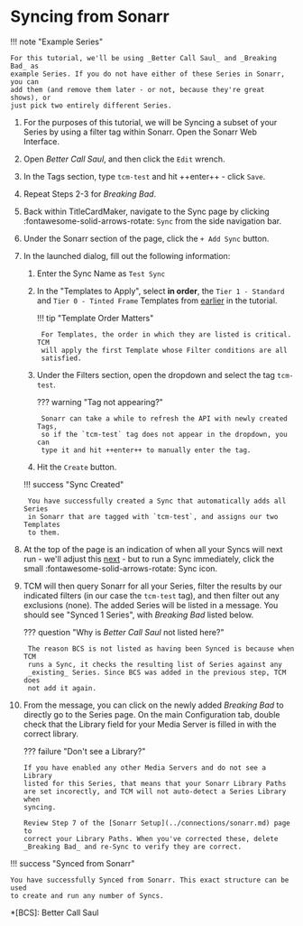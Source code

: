 # Syncing from Sonarr

!!! note "Example Series"

    For this tutorial, we'll be using _Better Call Saul_ and _Breaking Bad_ as
    example Series. If you do not have either of these Series in Sonarr, you can
    add them (and remove them later - or not, because they're great shows), or
    just pick two entirely different Series.

1. For the purposes of this tutorial, we will be Syncing a subset of your
Series by using a filter tag within Sonarr. Open the Sonarr Web Interface.

2. Open _Better Call Saul_, and then click the `Edit` wrench.

3. In the Tags section, type `tcm-test` and hit ++enter++ - click `Save`.

4. Repeat Steps 2-3 for _Breaking Bad_.

5. Back within TitleCardMaker, navigate to the Sync page by clicking
:fontawesome-solid-arrows-rotate: `Sync` from the side navigation bar.

6. Under the Sonarr section of the page, click the `+ Add Sync` button.

7. In the launched dialog, fill out the following information:

    1. Enter the Sync Name as `Test Sync`
    2. In the "Templates to Apply", select __in order__, the `Tier 1 - Standard`
    and `Tier 0 - Tinted Frame` Templates from
    [earlier](../creating_template.md) in the tutorial.

        !!! tip "Template Order Matters"

            For Templates, the order in which they are listed is critical. TCM
            will apply the first Template whose Filter conditions are all
            satisfied.

    3. Under the Filters section, open the dropdown and select the tag
    `tcm-test`.

        ??? warning "Tag not appearing?"

            Sonarr can take a while to refresh the API with newly created Tags,
            so if the `tcm-test` tag does not appear in the dropdown, you can
            type it and hit ++enter++ to manually enter the tag.

    4. Hit the `Create` button.

    !!! success "Sync Created"

        You have successfully created a Sync that automatically adds all Series
        in Sonarr that are tagged with `tcm-test`, and assigns our two Templates
        to them.

8. At the top of the page is an indication of when all your Syncs will next
run - we'll adjust this [next](../scheduler.md) - but to run a Sync
immediately, click the small :fontawesome-solid-arrows-rotate: Sync icon.

9. TCM will then query Sonarr for all your Series, filter the results by our
indicated filters (in our case the `tcm-test` tag), and then filter out any
exclusions (none). The added Series will be listed in a message. You should
see "Synced 1 Series", with _Breaking Bad_ listed below.

    ??? question "Why is _Better Call Saul_ not listed here?"

        The reason BCS is not listed as having been Synced is because when TCM
        runs a Sync, it checks the resulting list of Series against any
        _existing_ Series. Since BCS was added in the previous step, TCM does
        not add it again.

10. From the message, you can click on the newly added _Breaking Bad_ to
directly go to the Series page. On the main Configuration tab, double check that
the Library field for your Media Server is filled in with the correct library.

    ??? failure "Don't see a Library?"

        If you have enabled any other Media Servers and do not see a Library
        listed for this Series, that means that your Sonarr Library Paths
        are set incorectly, and TCM will not auto-detect a Series Library when
        syncing.

        Review Step 7 of the [Sonarr Setup](../connections/sonarr.md) page to
        correct your Library Paths. When you've corrected these, delete
        _Breaking Bad_ and re-Sync to verify they are correct.

!!! success "Synced from Sonarr"

    You have successfully Synced from Sonarr. This exact structure can be used
    to create and run any number of Syncs.

*[BCS]: Better Call Saul